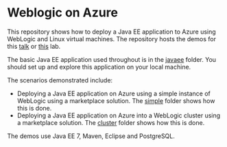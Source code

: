 # Weblogic on Azure
This repository shows how to deploy a Java EE application to Azure using WebLogic and Linux virtual machines. The repository hosts the demos for this [talk](abstract.md) or [this](lab-abstract.md) lab.

The basic Java EE application used throughout is in the [javaee](/javaee) folder. You should set up and explore this application on your local machine.

The scenarios demonstrated include:

* Deploying a Java EE application on Azure using a simple instance of WebLogic using a marketplace solution. The [simple](/simple) folder shows how this is done.
* Deploying a Java EE application on Azure into a WebLogic cluster using a marketplace solution. The [cluster](/cluster) folder shows how this is done.

The demos use Java EE 7, Maven, Eclipse and PostgreSQL.
